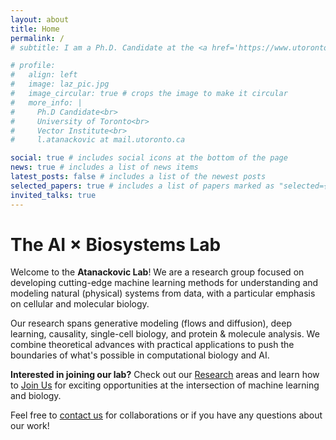 ```yaml
---
layout: about
title: Home
permalink: /
# subtitle: I am a Ph.D. Candidate at the <a href='https://www.utoronto.ca/'>University of Toronto</a> in <a href='https://www.ece.utoronto.ca/'>The Department of Electrical & Computer Engineering</a> and the <a href='https://vectorinstitute.ai/'>Vector Institute</a>.

# profile:
#   align: left
#   image: laz_pic.jpg
#   image_circular: true # crops the image to make it circular
#   more_info: |
#     Ph.D Candidate<br>
#     University of Toronto<br>
#     Vector Institute<br>
#     l.atanackovic at mail.utoronto.ca

social: true # includes social icons at the bottom of the page
news: true # includes a list of news items
latest_posts: false # includes a list of the newest posts
selected_papers: true # includes a list of papers marked as "selected={true}"
invited_talks: true
---
```


# The <span class="lab-name-accent">AI × Biosystems</span> Lab

Welcome to the **<span class="lab-name-accent">Atanackovic</span> Lab**! We are a research group focused on developing cutting-edge machine learning methods for understanding and modeling natural (physical) systems from data, with a particular emphasis on cellular and molecular biology.

Our research spans generative modeling (flows and diffusion), deep learning, causality, single-cell biology, and protein & molecule analysis. We combine theoretical advances with practical applications to push the boundaries of what's possible in computational biology and AI.

**Interested in joining our lab?** Check out our [Research](/research/) areas and learn how to [Join Us](/join/) for exciting opportunities at the intersection of machine learning and biology.

Feel free to [contact us](/about/) for collaborations or if you have any questions about our work!
